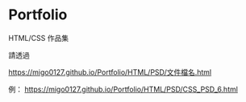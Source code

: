 # Portfolio
HTML/CSS 作品集

請透過 

https://migo0127.github.io/Portfolio/HTML/PSD/文件檔名.html 

例：
https://migo0127.github.io/Portfolio/HTML/PSD/CSS_PSD_6.html
